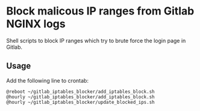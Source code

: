 # Block malicous IP ranges from Gitlab NGINX logs

Shell scripts to block IP ranges which try to brute force the 
login page in Gitlab.

## Usage

Add the following line to crontab:

```
@reboot ~/gitlab_iptables_blocker/add_iptables_block.sh
@hourly ~/gitlab_iptables_blocker/add_iptables_block.sh 
@hourly ~/gitlab_iptables_blocker/update_blocked_ips.sh 
```
